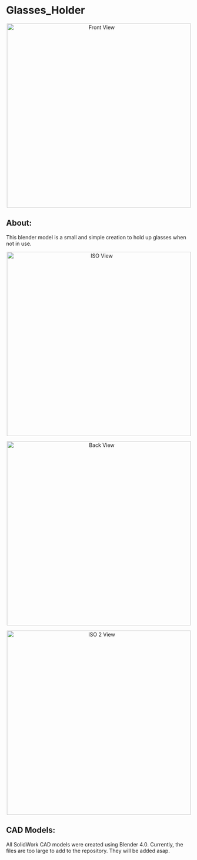 # Glasses_Holder

<p align="center">
  <img src="Photos/Full_Assembly.png" alt="Front View" width="500" >
</p>

## About:
This blender model is a small and simple creation to hold up glasses when not in use.

<p align="center">
  <img src="Photos/Full_Assembly.png" alt="ISO View" width="500" >
</p>

<p align="center">
  <img src="Photos/Full_Assembly.png" alt="Back View" width="500" >
</p>

<p align="center">
  <img src="Photos/Full_Assembly.png" alt="ISO 2 View" width="500" >
</p>

## CAD Models:
All SolidWork CAD models were created using Blender 4.0. Currently, the files are too large to add to the repository. They will be added asap.
